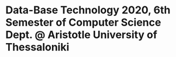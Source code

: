 ﻿# Data-Base Technology 2020, 6th Semester of Computer Science Dept. @ Aristotle University of Thessaloniki
